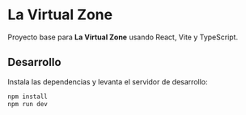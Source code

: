 # La Virtual Zone

Proyecto base para **La Virtual Zone** usando React, Vite y TypeScript.

## Desarrollo

Instala las dependencias y levanta el servidor de desarrollo:

```bash
npm install
npm run dev
```


